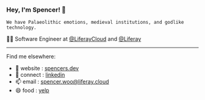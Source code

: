### Hey, I'm Spencer! 👋

```
We have Palaeolithic emotions, medieval institutions, and godlike technology.
```

👨‍💻 Software Engineer at [@LiferayCloud](https://github.com/liferaycloud) and [@Liferay](https://github.com/liferay)

---
Find me elsewhere:

- 🌱 website : [spencers.dev](https://spencers.dev/)
- 💼 connect : [linkedin](https://www.linkedin.com/in/woospencer/)
- 📫 email : [spencer.woo@liferay.cloud](mailto:spencer.woo@liferay.cloud)
- 😄 food : [yelp](https://www.yelp.com/user_details?userid=mua55Ybkz_X8kP58Rj9A2Q)
